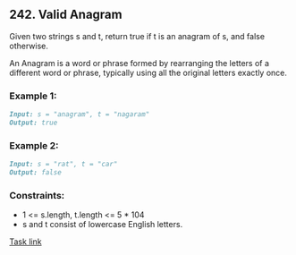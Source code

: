 ## 242. Valid Anagram

Given two strings s and t, return true if t is an anagram of s, and false otherwise.

An Anagram is a word or phrase formed by rearranging the letters of a different word or phrase, typically using all the original letters exactly once.

### Example 1:
```markdown
Input: s = "anagram", t = "nagaram"
Output: true
```

### Example 2:
```markdown
Input: s = "rat", t = "car"
Output: false
```

### Constraints:
- 1 <= s.length, t.length <= 5 * 104
- s and t consist of lowercase English letters.

[Task link](https://leetcode.com/problems/valid-anagram/)